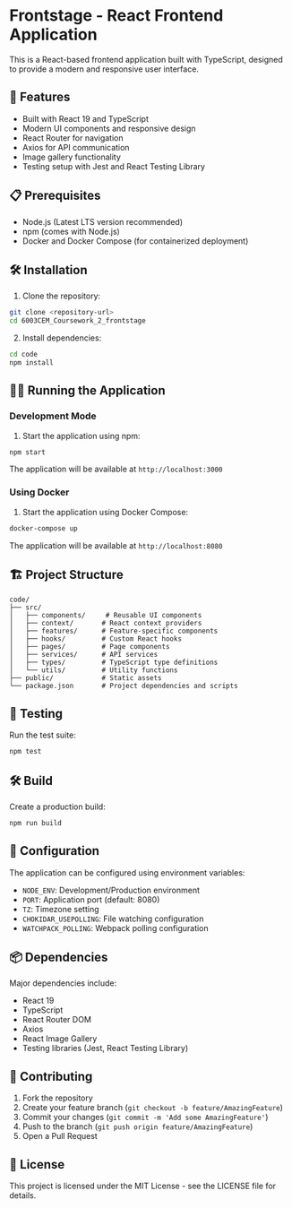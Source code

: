 # Frontstage - React Frontend Application

This is a React-based frontend application built with TypeScript, designed to provide a modern and responsive user interface.

## 🚀 Features

- Built with React 19 and TypeScript
- Modern UI components and responsive design
- React Router for navigation
- Axios for API communication
- Image gallery functionality
- Testing setup with Jest and React Testing Library

## 📋 Prerequisites

- Node.js (Latest LTS version recommended)
- npm (comes with Node.js)
- Docker and Docker Compose (for containerized deployment)

## 🛠️ Installation

1. Clone the repository:
```bash
git clone <repository-url>
cd 6003CEM_Coursework_2_frontstage
```

2. Install dependencies:
```bash
cd code
npm install
```

## 🏃‍♂️ Running the Application

### Development Mode

1. Start the application using npm:
```bash
npm start
```
The application will be available at `http://localhost:3000`

### Using Docker

1. Start the application using Docker Compose:
```bash
docker-compose up
```
The application will be available at `http://localhost:8080`

## 🏗️ Project Structure

```
code/
├── src/
│   ├── components/     # Reusable UI components
│   ├── context/       # React context providers
│   ├── features/      # Feature-specific components
│   ├── hooks/         # Custom React hooks
│   ├── pages/         # Page components
│   ├── services/      # API services
│   ├── types/         # TypeScript type definitions
│   └── utils/         # Utility functions
├── public/            # Static assets
└── package.json       # Project dependencies and scripts
```

## 🧪 Testing

Run the test suite:
```bash
npm test
```

## 🛠️ Build

Create a production build:
```bash
npm run build
```

## 🔧 Configuration

The application can be configured using environment variables:
- `NODE_ENV`: Development/Production environment
- `PORT`: Application port (default: 8080)
- `TZ`: Timezone setting
- `CHOKIDAR_USEPOLLING`: File watching configuration
- `WATCHPACK_POLLING`: Webpack polling configuration

## 📦 Dependencies

Major dependencies include:
- React 19
- TypeScript
- React Router DOM
- Axios
- React Image Gallery
- Testing libraries (Jest, React Testing Library)

## 🤝 Contributing

1. Fork the repository
2. Create your feature branch (`git checkout -b feature/AmazingFeature`)
3. Commit your changes (`git commit -m 'Add some AmazingFeature'`)
4. Push to the branch (`git push origin feature/AmazingFeature`)
5. Open a Pull Request

## 📝 License

This project is licensed under the MIT License - see the LICENSE file for details. 